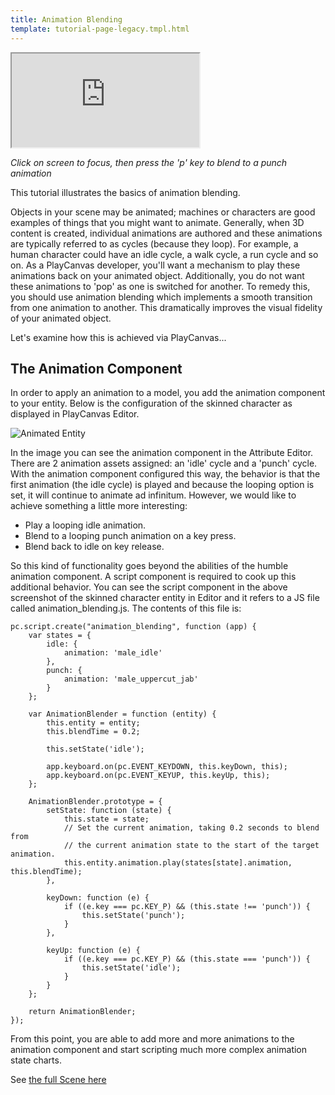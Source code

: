 ```yaml
---
title: Animation Blending
template: tutorial-page-legacy.tmpl.html
---
```


<iframe src="http://apps.playcanvas.com/playcanvas/tutorials/animation_blend?overlay=false" ></iframe>

*Click on screen to focus, then press the 'p' key to blend to a punch animation*

This tutorial illustrates the basics of animation blending.

Objects in your scene may be animated; machines or characters are good examples of things that you might want to animate. Generally, when 3D content is created, individual animations are authored and these animations are typically referred to as cycles (because they loop). For example, a human character could have an idle cycle, a walk cycle, a run cycle and so on. As a PlayCanvas developer, you'll want a mechanism to play these animations back on your animated object. Additionally, you do not want these animations to 'pop' as one is switched for another. To remedy this, you should use animation blending which implements a smooth transition from one animation to another. This dramatically improves the visual fidelity of your animated object.

Let's examine how this is achieved via PlayCanvas...

## The Animation Component

In order to apply an animation to a model, you add the animation component to your entity. Below is the configuration of the skinned character as displayed in PlayCanvas Editor.

![Animated Entity][1]

In the image you can see the animation component in the Attribute Editor. There are 2 animation assets assigned: an 'idle' cycle and a 'punch' cycle. With the animation component configured this way, the behavior is that the first animation (the idle cycle) is played and because the looping option is set, it will continue to animate ad infinitum. However, we would like to achieve something a little more interesting:

* Play a looping idle animation.
* Blend to a looping punch animation on a key press.
* Blend back to idle on key release.

So this kind of functionality goes beyond the abilities of the humble animation component. A script component is required to cook up this additional behavior. You can see the script component in the above screenshot of the skinned character entity in Editor and it refers to a JS file called animation_blending.js. The contents of this file is:

~~~javascript~~~
pc.script.create("animation_blending", function (app) {
    var states = {
        idle: {
            animation: 'male_idle'
        },
        punch: {
            animation: 'male_uppercut_jab'
        }
    };

    var AnimationBlender = function (entity) {
        this.entity = entity;
        this.blendTime = 0.2;

        this.setState('idle');

        app.keyboard.on(pc.EVENT_KEYDOWN, this.keyDown, this);
        app.keyboard.on(pc.EVENT_KEYUP, this.keyUp, this);
    };

    AnimationBlender.prototype = {
        setState: function (state) {
            this.state = state;
            // Set the current animation, taking 0.2 seconds to blend from
            // the current animation state to the start of the target animation.
            this.entity.animation.play(states[state].animation, this.blendTime);
        },

        keyDown: function (e) {
            if ((e.key === pc.KEY_P) && (this.state !== 'punch')) {
                this.setState('punch');
            }
        },

        keyUp: function (e) {
            if ((e.key === pc.KEY_P) && (this.state === 'punch')) {
                this.setState('idle');
            }
        }
    };

    return AnimationBlender;
});
~~~

From this point, you are able to add more and more animations to the animation component and start scripting much more complex animation state charts.

See [the full Scene here][2]

[1]: /images/tutorials/animation_blending.jpg
[2]: https://playcanvas.com/editor/scene/338867
